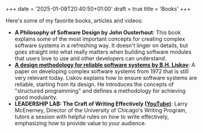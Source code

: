 +++
date = '2025-01-09T20:40:50+01:00'
draft = true
title = 'Books'
+++

Here's some of my favorite books, articles and videos:
* **A Philosophy of Software Design by John Ousterhout**: This book explains some of the most important concepts for creating complex software systems in a refreshing way. It doesn't linger on details, but goes straight into what really matters when building software modules that users love to use and other developers can understand.
* [**A design methodology for reliable software systems by B.H. Liskov**](https://dl.acm.org/doi/pdf/10.1145/1479992.1480018): A paper on developing complex software systems from 1972 that is still very relevant today. Liskov explains how to ensure software systems are reliable, starting from its design. He introduces the concepts of "structured programming" and defines a methodology for achieving good modularity.
* **LEADERSHIP LAB: The Craft of Writing Effectively ([YouTube](https://www.youtube.com/watch?v=vtIzMaLkCaM))**: Larry McEnerney, Director of the University of Chicago's Writing Program, tutors a session with helpful rules on how to write effectively, emphasizing how to provide value to your audience.